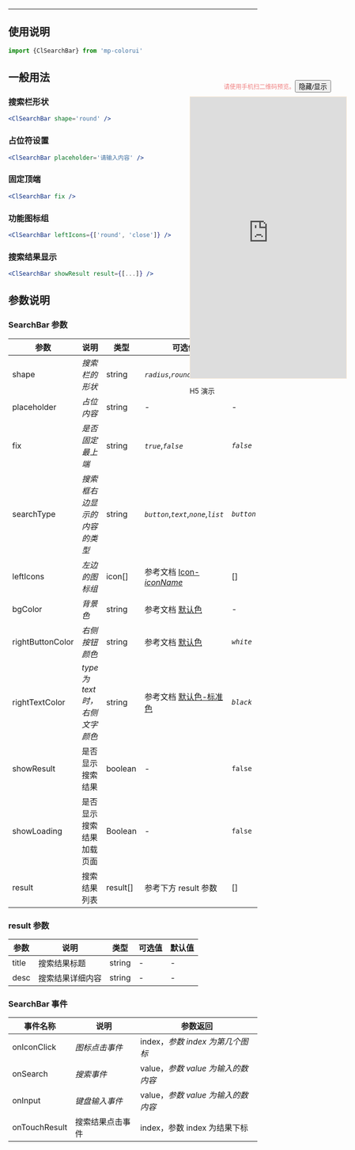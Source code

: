 ****

## 使用说明

```jsx
import {ClSearchBar} from 'mp-colorui'
```



## 一般用法

### 搜索栏形状

```jsx
<ClSearchBar shape='round' />
```

### 占位符设置

```jsx
<ClSearchBar placeholder='请输入内容' />
```

### 固定顶端

```jsx
<ClSearchBar fix />
```

### 功能图标组

```jsx
<ClSearchBar leftIcons={['round', 'close']} />
```



### 搜索结果显示

```jsx
<ClSearchBar showResult result={[...]} />
```





## 参数说明

### SearchBar 参数

| 参数             | 说明                            | 类型     | 可选值                                             | 默认值     |
| ---------------- | ------------------------------- | -------- | -------------------------------------------------- | ---------- |
| shape            | *搜索栏的形状*                  | string   | *`radius`*,*`round`*                               | *`radius`* |
| placeholder      | *占位内容*                      | string   | -                                                  | -          |
| fix              | *是否固定最上端*                | string   | *`true`*,*`false`*                                 | *`false`*  |
| searchType       | *搜索框右边显示的内容的类型*    | string   | *`button`*,*`text`*,*`none`*,*`list`*              | *`button`* |
| leftIcons        | *左边的图标组*                  | icon[]   | 参考文档 [Icon-*iconName*](/base/icon?id=iconname) | []         |
| bgColor          | *背景色*                        | string   | 参考文档 [默认色](/home/color)                     | -          |
| rightButtonColor | *右侧按钮颜色*                  | string   | 参考文档 [默认色](/home/color)                     | *`white`*  |
| rightTextColor   | *type 为 text 时，右侧文字颜色* | string   | 参考文档 [默认色-标准色](/home/color?id=标准色)    | *`black`*  |
| showResult       | 是否显示搜索结果                | boolean  | -                                                  | `false`    |
| showLoading      | 是否显示搜索结果加载页面        | Boolean  | -                                                  | `false`    |
| result           | 搜索结果列表                    | result[] | 参考下方 result 参数                               | []         |

### result 参数

| 参数  | 说明             | 类型   | 可选值 | 默认值 |
| ----- | ---------------- | ------ | ------ | ------ |
| title | 搜索结果标题     | string | -      | -      |
| desc  | 搜索结果详细内容 | string | -      | -      |



### SearchBar 事件

| 事件名称      | 说明             | 参数返回                           |
| ------------- | ---------------- | ---------------------------------- |
| onIconClick   | *图标点击事件*   | index，*参数 index 为第几个图标*   |
| onSearch      | *搜索事件*       | value，*参数 value 为输入的数内容* |
| onInput       | *键盘输入事件*   | value，*参数 value 为输入的数内容* |
| onTouchResult | 搜索结果点击事件 | index，参数 index 为结果下标       |

<div style="position: fixed; right:10px; top: 5%">
<div style="width: 355px; display: flex; flex-wrap: wrap; justify-content: center; align-items: center; font-size: 12px; color: lightcoral"><p>请使用手机扫二维码预览。</p>
	<button id='showDemo'> 隐藏/显示 </button></div>
<iframe id='iframe' style="border: 1px solid antiquewhite" src="https://yinliangdream.github.io/mp-colorui-h5-demo/#/pages/components/searchBar/index" height="568" width="316"></iframe>
<div>
		<p>H5 演示</p>
		<div id='qrcode'></div>
	</div>
</div>

<script>
	new Vue({
		el: '#main',
		mounted() {
			setTimeout(() => {
				const id = document.getElementById("qrcode");
				new QRCode(id, {
					text: "https://yinliangdream.github.io/mp-colorui-h5-demo/#/pages/components/searchBar/index",
					width: 128,
					height: 128,
					colorDark : "#000000",
					colorLight : "#ffffff",
					correctLevel : QRCode.CorrectLevel.H
				});
				document.querySelector('#showDemo').onclick = function() {
					document.querySelector('#iframe').style.visibility = document.querySelector('#iframe').style.visibility === 'hidden' ? '' : 'hidden';
				}
			});
		}
	})
</script>

